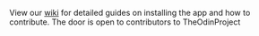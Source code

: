 View our [wiki](https://github.com/TheOdinProject/theodinproject/wiki) for detailed guides on installing the app and how to contribute. 
The door is open to contributors to TheOdinProject
